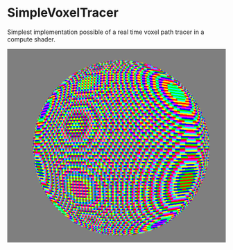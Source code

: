 # SimpleVoxelTracer
Simplest implementation possible of a real time voxel path tracer in a compute shader.  

![Image](./screenshot.PNG?raw=true)
